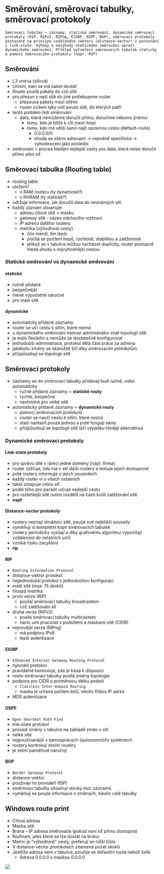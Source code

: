 # Směrování, směrovací tabulky, směrovací protokoly

`Směrovací tabulky – záznamy, statické směrování, dynamické směrovací protokoly (RIP, RIPv2, RIPng, EIGRP, OSPF, BGP), směrovací protokoly postavené na principu vzdáleného vektoru (distance-vector) v porovnání s link-state. Výhody a nevýhody statického směrování oproti dynamického směrování. Příklad vytvoření směrovacích tabulek staticky a pomocí směrovacího protokolu (např. RIP)`

## Směrování

- L3 vrstva (síťová)
- Určení, kam se má paket dostat
- Router posílá pakety do cizí sítě
- pro přesun z naší sítě do jiné potřebujeme router
  - přesouvá pakety mezi sítěmi
  - router ovšem taky vidí pouze sítě, do kterých patří
- tento problém řeší směrování
  - data, která nemůžeme doručit přímo, doručíme někomu jinému:
    - tomu, kdo je blíže k cíli (next-hop)
    - tomu, kdo má větší šanci najít správnou cestu (default-route)
      - 0.0.0.0/0
      - shoda se všemi adresami → nejméně specifická → vyhodnocení jako poslední
- směrování = proces hledání nejlepší cesty pro data, která nelze doručit přímo přes síť

## Směrovací tabulka (Routing table)

- routing table
- uložení?
  - v RAM routeru (ty dynamické?)
  - v NVRAM (ty statické?)
- udržuje informace, jak doručit data do neznámých sítí
- každý záznam obsahuje:
  - adresu cílové sítě + masku
  - gateway sítě - název odchozího rozhraní
  - IP adresu dalšího routeru
  - metrika (výhodnost cesty)
    - čím menší, tím lepší
    - počítá se počtem hopů, rychlostí, stabilitou a zatížeností
    - jelikož se v tabulce můžou nacházet duplicity, router postupně hledá shodu s nejvýhodnější cestou

### Statické směrování vs dynamické směrování

#### statické

- ručně přidané
- bezpečnější
- méně výpočetně náročné
- pro malé sítě

#### dynamické

- automaticky přidané záznamy
- router se učí cestu k sítím, které nezná
- u dynamického směrování nemusí administrátor znát topologii sítě
- je málo flexibilní a nemůže se dostatečně konfigurovat
- jednodušší administrace, protokol dělá část práce za admina
- jakékoliv změny se okamžitě šíří díky směrovacím protokolům
- přizpůsobují se topologii sítě

## Směrovací protokoly

- záznamy se do směrovací tabulky přidávají buď ručně, nebo automaticky
  - ručně přidané záznamy = **statické routy**
  - rychlé, bezpečné
  - nevhodné pro velké sítě
- automaticky přidané záznamy = **dynamické routy**
  - pomocí směrovacích protokolů
  - router se naučí cestu k sítím, které nezná
  - stačí nastavit pouze jednou a poté fungují samy
  - přizpůsobují se topologii sítě (při výpadku hledají alternativu)

### Dynamické směrovací protokoly

#### Link-state protokoly

- pro správu sítě v rámci jedné domény (např. firma)
- router zjišťuje, zda má v síti další routery a testuje jejich dostupnost
- poté routery informuje o jejich sousedech
- každý router ví o všech ostatních
- takto zmapuje celou síť
- podle toho pro packet určuje nejlepší cestu
- pro rozlehlejší sítě nutno rozdělit na části kvůli zatěžování sítě
- **ospf**

#### Distance-vector protokoly

- routery neznají strukturu sítě, pouze své nejbližší sousedy
- vyměňují si kompletní kopii směrovacích tabulek
- routery periodicky vysílají a díky grafovému algoritmu vypočítají vzdálenost do ostatních uzlů
- vzniká riziko zacyklení
- **rip**

#### RIP

- `Routing Information Protocol`
- distance-vektor protokol
- nejjednodušší protokol s jednoduchou konfigurací
- malé sítě (max. 15 skoků)
- hloupá metrika
- první verze (RIP)
  - posílal směrovací tabulky broadcastem
  - což zatěžovalo síť
- druhá verze (RIPv2)
  - posílá směrovací tabulky multicastem
  - navíc umí pracovat s podsítěmi a maskami sítě (CIDR)
- nejnovější verze (RIPng)
  - má podporu IPv6
  - lepší autentizace

#### EIGRP

- `Enhanced Interior Gateway Routing Protocol`
- hybridní protokol
- pravidelně kontroluje, zda je trasa k dispozici
- místo směrovací tabulky posílá změny topologie
- podpora pro CIDR a proměnnou délku podsítí
  - `Classless Inter-Domain Routing`
  - maska je určena počtem bitů, nikoliv třídou IP adres
- MD5 autentizace

#### OSPF

- `Open Shortest Path Find`
- link-state protokol
- provádí změny v tabulce na základě změn v síti
- velké sítě
- nejpoužívanější v samosprávých (autonomních) systémech
- routery kontrolují okolní routery
- je velmi paměťově náročný

#### BGP

- `Border Gateway Protocol`
- distance-vektor
- používají ho provideři (ISP)
- směrovací tabulky obsahují stovky tisíc záznamů
- vyměňují se pouze informace o změnách, nikoliv celé tabulky

## Windows route print

- Cílová adresa
- Maska sítě
- Brána – IP adresa směrovače (pokud není síť přímo dostupná)
- Rozhraní, přes které se lze dostat na bránu
- Metric je "výhodnost" cesty, preferují se nižší čísla
- V distance-vector protokolech znamená počet skoků
- Jestliže adresa není v tabulce, použije se defaultní routa neboli žolík
  - Adresa 0.0.0.0 s maskou 0.0.0.0

<image src="./images/route.png">
